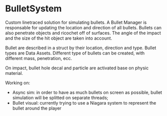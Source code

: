 # BulletSystem

Custom linetraced solution for simulating bullets.
A Bullet Manager is responsable for updating the location and direction of all bullets.
Bullets can also penetrate objects and ricochet off of surfaces. The angle of the impact and the size of the hit object are taken into account.

Bullet are described in a struct by their location, direction and type.
Bullet types are Data Assets. Different type of bullets can be created, with different mass, penetration, ecc.

On impact, bullet hole decal and particle are activated base on physic material.

Working on:
- Async sim: in order to have as much bullets on screen as possible, bullet simulation will be splitted on separate threads;
- Bullet visual: currently trying to use a Niagara system to represent the bullet around the player
